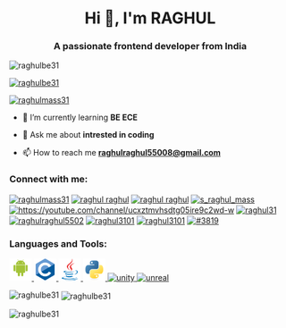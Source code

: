 <h1 align="center">Hi 👋, I'm RAGHUL</h1>
<h3 align="center">A passionate frontend developer from India</h3>

<p align="left"> <img src="https://komarev.com/ghpvc/?username=raghulbe31&label=Profile%20views&color=0e75b6&style=flat" alt="raghulbe31" /> </p>

<p align="left"> <a href="https://github.com/ryo-ma/github-profile-trophy"><img src="https://github-profile-trophy.vercel.app/?username=raghulbe31" alt="raghulbe31" /></a> </p>

<p align="left"> <a href="https://twitter.com/raghulmass31" target="blank"><img src="https://img.shields.io/twitter/follow/raghulmass31?logo=twitter&style=for-the-badge" alt="raghulmass31" /></a> </p>

- 🌱 I’m currently learning **BE ECE**

- 💬 Ask me about **intrested in coding**

- 📫 How to reach me **raghulraghul55008@gmail.com**

<h3 align="left">Connect with me:</h3>
<p align="left">
<a href="https://twitter.com/raghulmass31" target="blank"><img align="center" src="https://raw.githubusercontent.com/rahuldkjain/github-profile-readme-generator/master/src/images/icons/Social/twitter.svg" alt="raghulmass31" height="30" width="40" /></a>
<a href="https://linkedin.com/in/raghul raghul" target="blank"><img align="center" src="https://raw.githubusercontent.com/rahuldkjain/github-profile-readme-generator/master/src/images/icons/Social/linked-in-alt.svg" alt="raghul raghul" height="30" width="40" /></a>
<a href="https://fb.com/raghul raghul" target="blank"><img align="center" src="https://raw.githubusercontent.com/rahuldkjain/github-profile-readme-generator/master/src/images/icons/Social/facebook.svg" alt="raghul raghul" height="30" width="40" /></a>
<a href="https://instagram.com/s_raghul_mass" target="blank"><img align="center" src="https://raw.githubusercontent.com/rahuldkjain/github-profile-readme-generator/master/src/images/icons/Social/instagram.svg" alt="s_raghul_mass" height="30" width="40" /></a>
<a href="https://www.youtube.com/c/https://youtube.com/channel/ucxztmvhsdtg05ire9c2wd-w" target="blank"><img align="center" src="https://raw.githubusercontent.com/rahuldkjain/github-profile-readme-generator/master/src/images/icons/Social/youtube.svg" alt="https://youtube.com/channel/ucxztmvhsdtg05ire9c2wd-w" height="30" width="40" /></a>
<a href="https://www.codechef.com/users/raghul31" target="blank"><img align="center" src="https://cdn.jsdelivr.net/npm/simple-icons@3.1.0/icons/codechef.svg" alt="raghul31" height="30" width="40" /></a>
<a href="https://www.hackerrank.com/raghulraghul5502" target="blank"><img align="center" src="https://raw.githubusercontent.com/rahuldkjain/github-profile-readme-generator/master/src/images/icons/Social/hackerrank.svg" alt="raghulraghul5502" height="30" width="40" /></a>
<a href="https://codeforces.com/profile/raghul3101" target="blank"><img align="center" src="https://raw.githubusercontent.com/rahuldkjain/github-profile-readme-generator/master/src/images/icons/Social/codeforces.svg" alt="raghul3101" height="30" width="40" /></a>
<a href="https://www.topcoder.com/members/raghul3101" target="blank"><img align="center" src="https://raw.githubusercontent.com/rahuldkjain/github-profile-readme-generator/master/src/images/icons/Social/topcoder.svg" alt="raghul3101" height="30" width="40" /></a>
<a href="https://discord.gg/#3819" target="blank"><img align="center" src="https://raw.githubusercontent.com/rahuldkjain/github-profile-readme-generator/master/src/images/icons/Social/discord.svg" alt="#3819" height="30" width="40" /></a>
</p>

<h3 align="left">Languages and Tools:</h3>
<p align="left"> <a href="https://developer.android.com" target="_blank" rel="noreferrer"> <img src="https://raw.githubusercontent.com/devicons/devicon/master/icons/android/android-original-wordmark.svg" alt="android" width="40" height="40"/> </a> <a href="https://www.cprogramming.com/" target="_blank" rel="noreferrer"> <img src="https://raw.githubusercontent.com/devicons/devicon/master/icons/c/c-original.svg" alt="c" width="40" height="40"/> </a> <a href="https://www.java.com" target="_blank" rel="noreferrer"> <img src="https://raw.githubusercontent.com/devicons/devicon/master/icons/java/java-original.svg" alt="java" width="40" height="40"/> </a> <a href="https://www.python.org" target="_blank" rel="noreferrer"> <img src="https://raw.githubusercontent.com/devicons/devicon/master/icons/python/python-original.svg" alt="python" width="40" height="40"/> </a> <a href="https://unity.com/" target="_blank" rel="noreferrer"> <img src="https://www.vectorlogo.zone/logos/unity3d/unity3d-icon.svg" alt="unity" width="40" height="40"/> </a> <a href="https://unrealengine.com/" target="_blank" rel="noreferrer"> <img src="https://raw.githubusercontent.com/kenangundogan/fontisto/036b7eca71aab1bef8e6a0518f7329f13ed62f6b/icons/svg/brand/unreal-engine.svg" alt="unreal" width="40" height="40"/> </a> </p>

<p><img align="left" src="https://github-readme-stats.vercel.app/api/top-langs?username=raghulbe31&show_icons=true&locale=en&layout=compact" alt="raghulbe31" /></p>

<p>&nbsp;<img align="center" src="https://github-readme-stats.vercel.app/api?username=raghulbe31&show_icons=true&locale=en" alt="raghulbe31" /></p>

<p><img align="center" src="https://github-readme-streak-stats.herokuapp.com/?user=raghulbe31&" alt="raghulbe31" /></p>

